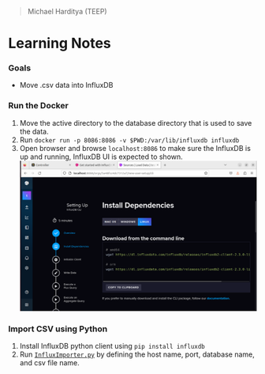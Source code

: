 >Michael Harditya (TEEP)
# Learning Notes
### Goals
- Move .csv data into InfluxDB
### Run the Docker
1. Move the active directory to the database directory that is used to save the data.
2. Run ```docker run -p 8086:8086 -v $PWD:/var/lib/influxdb influxdb```
3. Open browser and browse ```localhost:8086``` to make sure the InfluxDB is up and running, InfluxDB UI is expected to shown.
![image](../images/InfluxDBUI.png)
### Import CSV using Python
1. Install InfluxDB python client using ```pip install influxdb```
2. Run [```InfluxImporter.py```](../codes/InfluxImporter.py) by defining the host name, port, database name, and csv file name.
